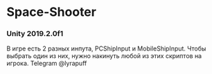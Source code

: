 # Space-Shooter
### Unity 2019.2.0f1
В игре есть 2 разных инпута, PCShipInput и MobileShipInput. 
Чтобы выбрать один из них, нужно накинуть любой из этих скриптов на игрока.
Telegram @lyrapuff